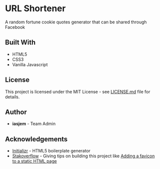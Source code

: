 # URL Shortener	

A random fortune cookie quotes generator that can be shared through Facebook


## Built With

- HTML5
- CSS3
- Vanilla Javascript


## License

This project is licensed under the MIT License - see [LICENSE.md](https://github.com/jsCodeDevs/url-shortener/blob/master/LICENSE.md) file for details.


## Author

- **iasjem** - Team Admin


## Acknowledgements

* [Initializr](http://www.initializr.com/) - HTML5 boilerplate generator
* [Stakoverflow](https://stackoverflow.com/) - Giving tips on building this project like [Adding a favicon to a static HTML page](https://stackoverflow.com/questions/9943771/adding-a-favicon-to-a-static-html-page)